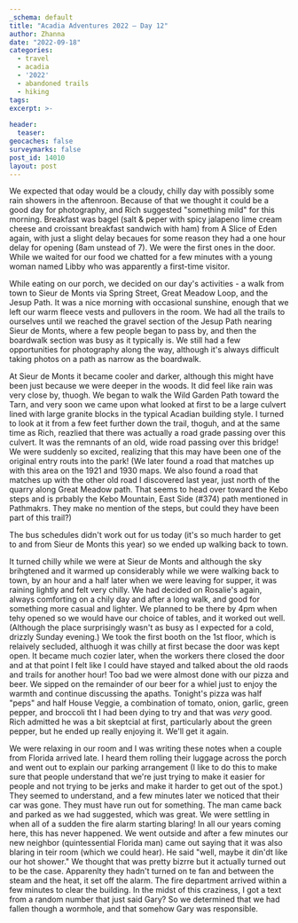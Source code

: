 ```yaml
---
_schema: default
title: "Acadia Adventures 2022 – Day 12"
author: Zhanna
date: "2022-09-18"
categories: 
  - travel
  - acadia
  - '2022'
  - abandoned trails
  - hiking
tags:
excerpt: >-
  
header:
  teaser:
geocaches: false
surveymarks: false
post_id: 14010
layout: post  
---
```


We expected that oday would be a cloudy, chilly day with possibly some rain showers in the aftenroon. Because of that we thought it could be a good day for photography, and Rich suggested "something mild" for this morning. Breakfast was bagel (salt & peper with spicy jalapeno lime cream cheese and croissant breakfast sandwich with ham) from A Slice of Eden again, with just a slight delay becaues for some reason they had a one hour delay for opening (8am unstead of 7). We were the first ones in the door. While we waited for our food we chatted for a few minutes with a young woman named Libby who was apparently a first-time visitor.

While eating on our porch, we decided on our day's activities - a walk from town to Sieur de Monts via Spring Street, Great Meadow Loop, and the Jesup Path. It was a nice morning with occasional sunshine, enough that we left our warm fleece vests and pullovers in the room. We had all the trails to ourselves until we reached the gravel section of the Jesup Path nearing Sieur de Monts, where a few people began to pass by, and then the boardwalk section was busy as it typically is. We still had a few opportunities for photography along the way, although it's always difficult taking photos on a path as narrow as the boardwalk. 

At Sieur de Monts it became cooler and darker, although this might have been just because we were deeper in the woods. It did feel like rain was very close by, thuogh. We began to walk the Wild Garden Path toward the Tarn, and very soon we came upon what looked at first to be a large culvert lined with large granite blocks in the typical Acadian building style. I turned to look at it from a few feet further down the trail, thoguh, and at the same time as Rich, reazlied that there was actually a road grade passing over this culvert. It was the remnants of an old, wide road passing over this bridge! We were suddenly so excited, realizing that this may have been one of the original entry routs into the park! (We later found a road that matches up with this area on the 1921 and 1930 maps. We also found a road that matches up with the other old road I discovered last year, just north of the quarry along Great Meadow path. That seems to head over toward the Kebo steps and is prbably the Kebo Mountain, East Side (#374) path mentioned in Pathmakrs. They make no mention of the steps, but could they have been part of this trail?)

The bus schedules didn't work out for us today (it's so much harder to get to and from Sieur de Monts this year) so we ended up walking back to town.

It turned chilly while we were at Sieur de Monts and although the sky brihgtened and it warmed up considerably while we were walking back to town, by an hour and a half later when we were leaving for supper, it was raining lightly and felt very chilly. We had decided on Rosalie's again, always comforting on a chily day and after a long walk, and good for something more casual and lighter. We planned to be there by 4pm when tehy opened so we would have our choice of tables, and it worked out well. (Although the place surprisingly wasn't as busy as I expected for a cold, drizzly Sunday evening.) We took the first booth on the 1st floor, which is relaively secluded, althuogh it was chilly at first becase the door was kept open. It became much cozier later, when the workers there closed the door and at that point I felt like I could have stayed and talked about the old raods and trails for another hour! Too bad we were almost done with our pizza and beer. We sipped on the remainder of our beer for a whiel just to enjoy the warmth and continue discussing the apaths. Tonight's pizza was half "peps" and half House Veggie, a combination of tomato, onion, garlic, green pepper, and broccoli tht I had been dying to try and that was _very_ good. Rich admitted he was a bit skeptcial at first, particularly about the green pepper, but he ended up really enjoying it. We'll get it again.

We were relaxing in our room and I was writing these notes when a couple from Florida arrived late. I heard them rolling their luggage across the porch and went out to explain our parking arrangement (I like to do this to make sure that people understand that we're just trying to make it easier for people and not trying to be jerks and make it harder to get out of the spot.) They seemed to understand, and a few minutes later we noticed that their car was gone. They must have run out for something. The man came back and parked as we had suggested, which was great. We were settling in when all of a sudden the fire alarm starting blaring! In all our years coming here, this has never happened. We went outside and after a few minutes our new neighbor (quintessential Florida man) came out saying that it was also blaring in teir room (which we could hear). He said "well, maybe it din'dt like our hot shower." We thought that was pretty bizrre but it actually turned out to be the case. Apparenlty they hadn't turned on te fan and between the steam and the heat, it set off the alarm. The fire department arrived within a few minutes to clear the building. In the midst of this craziness, I got a text from a random number that just said Gary? So we determined that we had fallen though a wormhole, and that somehow Gary was responsible.